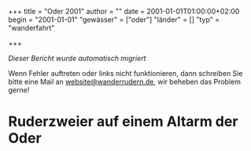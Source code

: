 +++
title = "Oder 2001"
author = ""
date = 2001-01-01T01:00:00+02:00
begin = "2001-01-01"
"gewässer" = ["oder"]
"länder" = []
"typ" = "wanderfahrt"

+++


*Dieser Bericht wurde automatisch migriert*

Wenn Fehler auftreten oder links nicht funktionieren, dann schreiben Sie bitte eine Mail an website@wanderrudern.de, wir beheben das Problem gerne!



# Ruderzweier auf einem Altarm der Oder


